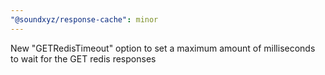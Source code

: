 ```yaml
---
"@soundxyz/response-cache": minor
---
```


New "GETRedisTimeout" option to set a maximum amount of milliseconds to wait for the GET redis responses
